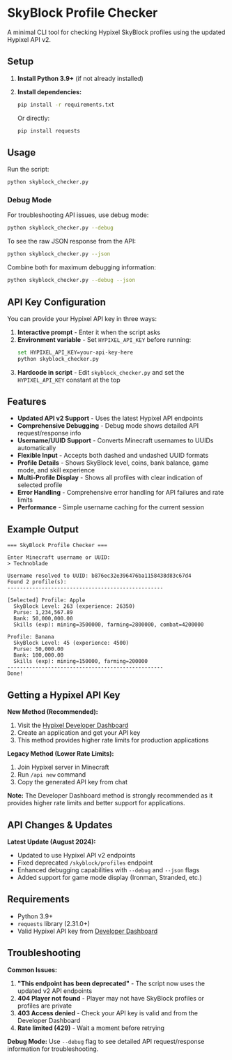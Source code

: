 # SkyBlock Profile Checker

A minimal CLI tool for checking Hypixel SkyBlock profiles using the updated Hypixel API v2.

## Setup

1. **Install Python 3.9+** (if not already installed)

2. **Install dependencies:**
   ```bash
   pip install -r requirements.txt
   ```
   Or directly:
   ```bash
   pip install requests
   ```

## Usage

Run the script:
```bash
python skyblock_checker.py
```

### Debug Mode

For troubleshooting API issues, use debug mode:
```bash
python skyblock_checker.py --debug
```

To see the raw JSON response from the API:
```bash
python skyblock_checker.py --json
```

Combine both for maximum debugging information:
```bash
python skyblock_checker.py --debug --json
```

## API Key Configuration

You can provide your Hypixel API key in three ways:

1. **Interactive prompt** - Enter it when the script asks
2. **Environment variable** - Set `HYPIXEL_API_KEY` before running:
   ```bash
   set HYPIXEL_API_KEY=your-api-key-here
   python skyblock_checker.py
   ```
3. **Hardcode in script** - Edit `skyblock_checker.py` and set the `HYPIXEL_API_KEY` constant at the top

## Features

- **Updated API v2 Support** - Uses the latest Hypixel API endpoints
- **Comprehensive Debugging** - Debug mode shows detailed API request/response info
- **Username/UUID Support** - Converts Minecraft usernames to UUIDs automatically
- **Flexible Input** - Accepts both dashed and undashed UUID formats
- **Profile Details** - Shows SkyBlock level, coins, bank balance, game mode, and skill experience
- **Multi-Profile Display** - Shows all profiles with clear indication of selected profile
- **Error Handling** - Comprehensive error handling for API failures and rate limits
- **Performance** - Simple username caching for the current session

## Example Output

```
=== SkyBlock Profile Checker ===

Enter Minecraft username or UUID:
> Technoblade

Username resolved to UUID: b876ec32e396476ba1158438d83c67d4
Found 2 profile(s):
--------------------------------------------------

[Selected] Profile: Apple
  SkyBlock Level: 263 (experience: 26350)
  Purse: 1,234,567.89
  Bank: 50,000,000.00
  Skills (exp): mining=3500000, farming=2800000, combat=4200000

Profile: Banana
  SkyBlock Level: 45 (experience: 4500)
  Purse: 50,000.00
  Bank: 100,000.00
  Skills (exp): mining=150000, farming=200000
--------------------------------------------------
Done!
```

## Getting a Hypixel API Key

**New Method (Recommended):**
1. Visit the [Hypixel Developer Dashboard](https://developer.hypixel.net)
2. Create an application and get your API key
3. This method provides higher rate limits for production applications

**Legacy Method (Lower Rate Limits):**
1. Join Hypixel server in Minecraft
2. Run `/api new` command
3. Copy the generated API key from chat

**Note:** The Developer Dashboard method is strongly recommended as it provides higher rate limits and better support for applications.

## API Changes & Updates

**Latest Update (August 2024):**
- Updated to use Hypixel API v2 endpoints
- Fixed deprecated `/skyblock/profiles` endpoint
- Enhanced debugging capabilities with `--debug` and `--json` flags
- Added support for game mode display (Ironman, Stranded, etc.)

## Requirements

- Python 3.9+
- `requests` library (2.31.0+)
- Valid Hypixel API key from [Developer Dashboard](https://developer.hypixel.net)

## Troubleshooting

**Common Issues:**

1. **"This endpoint has been deprecated"** - The script now uses the updated v2 API endpoints
2. **404 Player not found** - Player may not have SkyBlock profiles or profiles are private
3. **403 Access denied** - Check your API key is valid and from the Developer Dashboard
4. **Rate limited (429)** - Wait a moment before retrying

**Debug Mode:**
Use `--debug` flag to see detailed API request/response information for troubleshooting.

